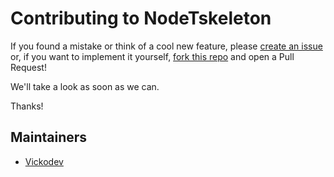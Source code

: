 # Contributing to NodeTskeleton

If you found a mistake or think of a cool new feature, please [create an issue](https://github.com/harvic3/nodetskeleton/issues/new/choose) or, if you want to implement it yourself, [fork this repo](https://github.com/harvic3/nodetskeleton/fork) and open a Pull Request!

We'll take a look as soon as we can.

Thanks!

## Maintainers

- [Vickodev](https://github.com/harvic3)

